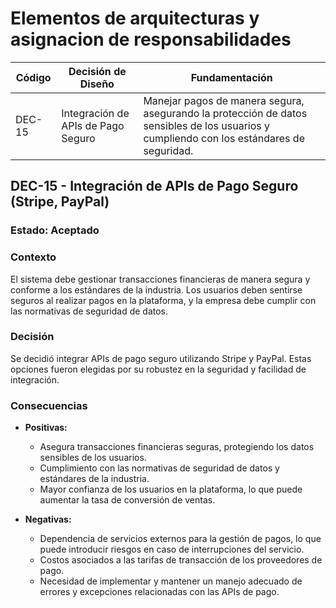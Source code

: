 # Elementos de arquitecturas y asignacion de responsabilidades

| Código | Decisión de Diseño                                      | Fundamentación                                                                                                                              |
|--------|---------------------------------------------------------|--------------------------------------------------------------------------------------------------------------------------------------------|
| DEC-15 | Integración de APIs de Pago Seguro    | Manejar pagos de manera segura, asegurando la protección de datos sensibles de los usuarios y cumpliendo con los estándares de seguridad.   |



## DEC-15 - Integración de APIs de Pago Seguro (Stripe, PayPal)

### Estado: Aceptado

### Contexto
El sistema debe gestionar transacciones financieras de manera segura y conforme a los estándares de la industria. Los usuarios deben sentirse seguros al realizar pagos en la plataforma, y la empresa debe cumplir con las normativas de seguridad de datos.

### Decisión
Se decidió integrar APIs de pago seguro utilizando Stripe y PayPal. Estas opciones fueron elegidas por su robustez en la seguridad y facilidad de integración.

### Consecuencias

- **Positivas:**
  - Asegura transacciones financieras seguras, protegiendo los datos sensibles de los usuarios.
  - Cumplimiento con las normativas de seguridad de datos y estándares de la industria.
  - Mayor confianza de los usuarios en la plataforma, lo que puede aumentar la tasa de conversión de ventas.

- **Negativas:**
  - Dependencia de servicios externos para la gestión de pagos, lo que puede introducir riesgos en caso de interrupciones del servicio.
  - Costos asociados a las tarifas de transacción de los proveedores de pago.
  - Necesidad de implementar y mantener un manejo adecuado de errores y excepciones relacionadas con las APIs de pago.




